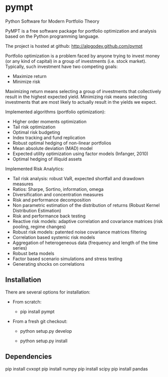 # pympt
Python Software for Modern Portfolio Theory

PyMPT is a free software package for portfolio optimization and analysis based on the Python programming language.

The project is hosted at github:
http://alpgodev.github.com/pympt

Portfolio optimization is a problem faced by anyone trying to invest money (or any kind of capital) in a group of investments (i.e. stock market). Typically, such investment have two competing goals:

- Maximize return
- Minimize risk

Maximizing return means selecting a group of investments that collectively result in the highest expected yield. Minimizing risk means selecting investments that are most likely to actually result in the yields we expect.

Implemented algorithms (portfolio optimization):

- Higher order moments optimization
- Tail risk optimization
- Optimal risk budgeting
- Index tracking and fund replication
- Robust optimal hedging of non-linear portfolios
- Mean absolute deviation (MAD) model
- Expected utility optimization using factor models (Infanger, 2010)
- Optimal hedging of illiquid assets

Implemented Risk Analytics:

- Tail risk analysis: robust VaR, expected shortfall and drawdown measures
- Ratios: Sharpe, Sortino, information, omega
- Diversification and concentration measures
- Risk and performance decomposition
- Non parametric estimation of the distribution of returns (Robust Kernel Distribution Estimation)
- Risk and performance back testing
- Reactive risk models: adaptive correlation and covariance matrices (risk pooling, regime changes)
- Robust risk models: patented noise covariance matrices filtering
- Correlation based systemic risk models
- Aggregation of heterogeneous data (frequency and length of the time series)
- Robust beta models
- Factor based scenario simulations and stress testing
- Generating shocks on correlations

## Installation

There are several options for installation:

  * From scratch:

      * pip install pympt

  * From a fresh git checkout:

      * python setup.py develop

      * python setup.py install

## Dependencies

pip install cvxopt
pip install numpy
pip install scipy
pip install pandas
